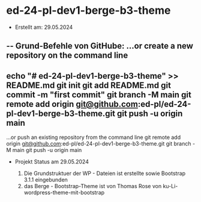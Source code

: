 # ed-24-pl-dev1-berge-b3-theme

- Erstellt am: 29.05.2024
  
-- Grund-Befehle von GitHube:
…or create a new repository on the command line
--
echo "# ed-24-pl-dev1-berge-b3-theme" >> README.md
git init
git add README.md
git commit -m "first commit"
git branch -M main
git remote add origin git@github.com:ed-pl/ed-24-pl-dev1-berge-b3-theme.git
git push -u origin main
--
…or push an existing repository from the command line
git remote add origin git@github.com:ed-pl/ed-24-pl-dev1-berge-b3-theme.git
git branch -M main
git push -u origin main

- Projekt Status am 29.05.2024

  1. Die Grundstruktuer der WP - Dateien ist erstellte sowie Bootstrap 3.1.1 eingebunden
  2. das Berge - Bootstrap-Theme ist von Thomas Rose von ku-Li-wordpress-theme-mit-bootstrap
